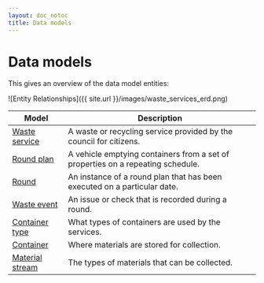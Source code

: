 ```yaml
---
layout: doc_notoc
title: Data models
---
```


# Data models

This gives an overview of the data model entities:

![Entity Relationships]({{ site.url }}/images/waste_services_erd.png)

Model | Description
------|------------
[Waste service](waste-service.md) | A waste or recycling service provided by the council for citizens.
[Round plan](round-plan.md) | A vehicle emptying containers from a set of properties on a repeating schedule.
[Round](round.md) | An instance of a round plan that has been executed on a particular date.
[Waste event](waste-event.md) | An issue or check that is recorded during a round.
[Container type](container-type.md) | What types of containers are used by the services.
[Container](container.md) | Where materials are stored for collection.
[Material stream](material-stream.md) | The types of materials that can be collected.

